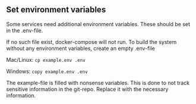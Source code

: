 ## Set environment variables
Some services need additional environment variables. These should be set in the .env-file.

If no such file exist, docker-compose will not run. To build the system without any environment variables, create an empty .env-file

Mac/Linux:
```cp example.env .env```

Windows:
```copy example.env .env```

The example-file is filled with nonsense variables. This is done to not track sensitive information in the git-repo. Replace it with the necessary information.
